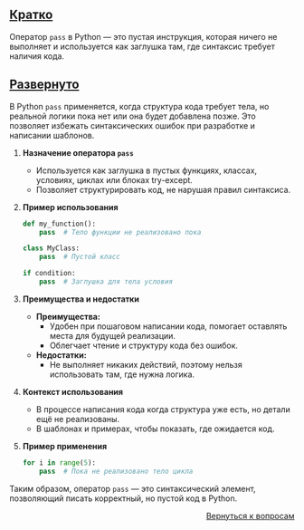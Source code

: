 ## <u>Кратко</u>

Оператор `pass` в Python — это пустая инструкция, которая ничего не выполняет и используется как заглушка там, где
синтаксис требует наличия кода.

## <u>Развернуто</u>

В Python `pass` применяется, когда структура кода требует тела, но реальной логики пока нет или она будет добавлена
позже. Это позволяет избежать синтаксических ошибок при разработке и написании шаблонов.

1. **Назначение оператора `pass`**
    - Используется как заглушка в пустых функциях, классах, условиях, циклах или блоках try-except.
    - Позволяет структурировать код, не нарушая правил синтаксиса.

2. **Пример использования**
    ```python
    def my_function():
        pass  # Тело функции не реализовано пока

    class MyClass:
        pass  # Пустой класс

    if condition:
        pass  # Заглушка для тела условия
    ```

3. **Преимущества и недостатки**
    - **Преимущества:**
        - Удобен при пошаговом написании кода, помогает оставлять места для будущей реализации.
        - Облегчает чтение и структуру кода без ошибок.
    - **Недостатки:**
        - Не выполняет никаких действий, поэтому нельзя использовать там, где нужна логика.

4. **Контекст использования**
    - В процессе написания кода когда структура уже есть, но детали ещё не реализованы.
    - В шаблонах и примерах, чтобы показать, где ожидается код.

5. **Пример применения**
    ```python
    for i in range(5):
        pass  # Пока не реализовано тело цикла
    ```

Таким образом, оператор `pass` — это синтаксический элемент, позволяющий писать корректный, но пустой код в Python.

<div align="right">

[Вернуться к вопросам](../Вопросы.md)

</div>
